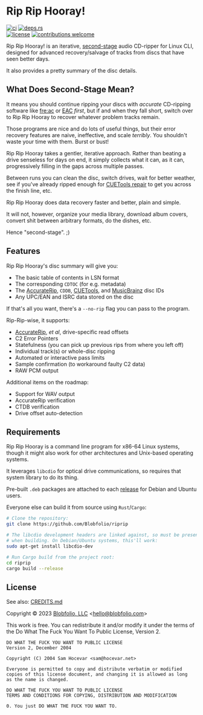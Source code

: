 # Rip Rip Hooray!

[![ci](https://img.shields.io/github/actions/workflow/status/Blobfolio/riprip/ci.yaml?style=flat-square&label=ci)](https://github.com/Blobfolio/riprip/actions)
[![deps.rs](https://deps.rs/repo/github/blobfolio/riprip/status.svg?style=flat-square&label=deps.rs)](https://deps.rs/repo/github/blobfolio/riprip)<br>
[![license](https://img.shields.io/badge/license-wtfpl-ff1493?style=flat-square)](https://en.wikipedia.org/wiki/WTFPL)
[![contributions welcome](https://img.shields.io/badge/PRs-welcome-brightgreen.svg?style=flat-square&label=contributions)](https://github.com/Blobfolio/riprip/issues)


Rip Rip Hooray! is an iterative, [second-stage](#what-does-second-stage-mean) audio CD-ripper for Linux CLI, designed for advanced recovery/salvage of tracks from discs that have seen better days.

It also provides a pretty summary of the disc details.



## What Does Second-Stage Mean?

It means you should continue ripping your discs with _accurate_ CD-ripping software like [fre:ac](https://github.com/enzo1982/freac/) or [EAC](https://www.exactaudiocopy.de/) _first_, but if and when they fall short, switch over to Rip Rip Hooray to recover whatever problem tracks remain.

Those programs are nice and do lots of useful things, but their error recovery features are naive, ineffective, and scale _terribly_. You shouldn't waste your time with them. Burst or bust!

Rip Rip Hooray takes a gentler, iterative approach. Rather than beating a drive senseless for days on end, it simply collects what it can, as it can, progressively filling in the gaps across multiple passes.

Between runs you can clean the disc, switch drives, wait for better weather, see if you've already ripped enough for [CUETools repair](http://cue.tools/wiki/CUETools_Database) to get you across the finish line, etc.

Rip Rip Hooray does data recovery faster and better, plain and simple.

It will not, however, organize your media library, download album covers, convert shit between arbitrary formats, do the dishes, etc.

Hence "second-stage". ;)



## Features

Rip Rip Hooray's disc summary will give you:

* The basic table of contents in LSN format
* The corresponding `CDTOC` (for e.g. metadata)
* The [AccurateRip](http://www.accuraterip.com/), `CDDB`, [CUETools](http://cue.tools/wiki/CUETools_Database), and [MusicBrainz](https://musicbrainz.org/) disc IDs
* Any UPC/EAN and ISRC data stored on the disc

If that's all you want, there's a `--no-rip` flag you can pass to the program.

Rip-Rip-wise, it supports:

* [AccurateRip](http://www.accuraterip.com/), _et al_, drive-specific read offsets
* C2 Error Pointers
* Statefulness (you can pick up previous rips from where you left off)
* Individual track(s) or whole-disc ripping
* Automated or interactive pass limits
* Sample confirmation (to workaround faulty C2 data)
* RAW PCM output

Additional items on the roadmap:

* Support for WAV output
* AccurateRip verification
* CTDB verification
* Drive offset auto-detection



## Requirements

Rip Rip Hooray is a command line program for x86-64 Linux systems, though it might also work for other architectures and Unix-based operating systems.

It leverages `libcdio` for optical drive communications, so requires that system library to do its thing.

Pre-built `.deb` packages are attached to each [release](https://github.com/Blobfolio/riprip/releases) for Debian and Ubuntu users.

Everyone else can build it from source using `Rust`/`Cargo`:

```bash
# Clone the repository:
git clone https://github.com/Blobfolio/riprip

# The libcdio development headers are linked against, so must be present
# when building. On Debian/Ubuntu systems, this'll work:
sudo apt-get install libcdio-dev

# Run Cargo build from the project root:
cd riprip
cargo build --release
```



## License

See also: [CREDITS.md](CREDITS.md)

Copyright © 2023 [Blobfolio, LLC](https://blobfolio.com) &lt;hello@blobfolio.com&gt;

This work is free. You can redistribute it and/or modify it under the terms of the Do What The Fuck You Want To Public License, Version 2.

    DO WHAT THE FUCK YOU WANT TO PUBLIC LICENSE
    Version 2, December 2004
    
    Copyright (C) 2004 Sam Hocevar <sam@hocevar.net>
    
    Everyone is permitted to copy and distribute verbatim or modified
    copies of this license document, and changing it is allowed as long
    as the name is changed.
    
    DO WHAT THE FUCK YOU WANT TO PUBLIC LICENSE
    TERMS AND CONDITIONS FOR COPYING, DISTRIBUTION AND MODIFICATION
    
    0. You just DO WHAT THE FUCK YOU WANT TO.
